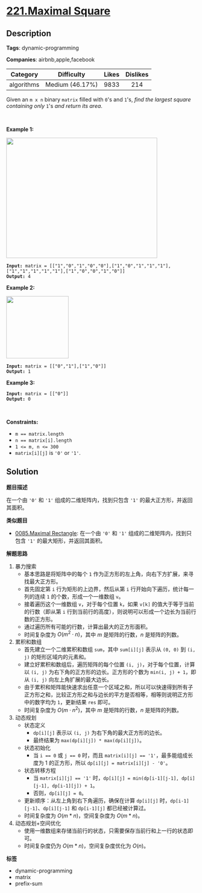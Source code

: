 # [221.Maximal Square](https://leetcode.com/problems/maximal-square/description/)

## Description

**Tags**: dynamic-programming

**Companies**: airbnb,apple,facebook

|  Category  |   Difficulty    | Likes | Dislikes |
| :--------: | :-------------: | :---: | :------: |
| algorithms | Medium (46.17%) | 9833  |   214    |

<p>Given an <code>m x n</code> binary <code>matrix</code> filled with <code>0</code>&#39;s and <code>1</code>&#39;s, <em>find the largest square containing only</em> <code>1</code>&#39;s <em>and return its area</em>.</p>
<p>&nbsp;</p>
<p><strong class="example">Example 1:</strong></p>
<img alt="" src="https://assets.leetcode.com/uploads/2020/11/26/max1grid.jpg" style="width: 400px; height: 319px;" />
<pre><code><strong>Input:</strong> matrix = [[&quot;1&quot;,&quot;0&quot;,&quot;1&quot;,&quot;0&quot;,&quot;0&quot;],[&quot;1&quot;,&quot;0&quot;,&quot;1&quot;,&quot;1&quot;,&quot;1&quot;],[&quot;1&quot;,&quot;1&quot;,&quot;1&quot;,&quot;1&quot;,&quot;1&quot;],[&quot;1&quot;,&quot;0&quot;,&quot;0&quot;,&quot;1&quot;,&quot;0&quot;]]
<strong>Output:</strong> 4</code></pre>
<p><strong class="example">Example 2:</strong></p>
<img alt="" src="https://assets.leetcode.com/uploads/2020/11/26/max2grid.jpg" style="width: 165px; height: 165px;" />
<pre><code><strong>Input:</strong> matrix = [[&quot;0&quot;,&quot;1&quot;],[&quot;1&quot;,&quot;0&quot;]]
<strong>Output:</strong> 1</code></pre>
<p><strong class="example">Example 3:</strong></p>
<pre><code><strong>Input:</strong> matrix = [[&quot;0&quot;]]
<strong>Output:</strong> 0</code></pre>
<p>&nbsp;</p>
<p><strong>Constraints:</strong></p>
<ul>
  <li><code>m == matrix.length</code></li>
  <li><code>n == matrix[i].length</code></li>
  <li><code>1 &lt;= m, n &lt;= 300</code></li>
  <li><code>matrix[i][j]</code> is <code>&#39;0&#39;</code> or <code>&#39;1&#39;</code>.</li>
</ul>

## Solution

**题目描述**

在一个由 `'0'` 和 `'1'` 组成的二维矩阵内，找到只包含 `'1'` 的最大正方形，并返回其面积。

**类似题目**

- [0085.Maximal Rectangle](0085.maximal-rectangle.md): 在一个由 `'0'` 和 `'1'` 组成的二维矩阵内，找到只包含 `'1'` 的最大矩形，并返回其面积。

**解题思路**

1. 暴力搜索
   - 基本思路是将矩阵中的每个 `1` 作为正方形的左上角，向右下方扩展，来寻找最大正方形。
   - 首先固定第 `i` 行为矩形的上边界，然后从第 `i` 行开始向下遍历，统计每一列的连续 `1` 的个数，形成一个一维数组 `v`。
   - 接着遍历这个一维数组 `v`，对于每个位置 `k`，如果 `v[k]` 的值大于等于当前的行数（即从第 `i` 行到当前行的高度），则说明可以形成一个边长为当前行数的正方形。
   - 通过遍历所有可能的行数，计算出最大的正方形面积。
   - 时间复杂度为 $O(m^2 \cdot n)$，其中 $m$ 是矩阵的行数，$n$ 是矩阵的列数。
2. 累积和数组
   - 首先建立一个二维累积和数组 `sum`，其中 `sum[i][j]` 表示从 `(0, 0)` 到 `(i, j)` 的矩形区域内的元素和。
   - 建立好累积和数组后，遍历矩阵的每个位置 `(i, j)`，对于每个位置，计算以 `(i, j)` 为右下角的正方形的边长。正方形的个数为 `min(i, j) + 1`，即从 `(i, j)` 向左上角扩展的最大边长。
   - 由于累积和矩阵能快速求出任意一个区域之和，所以可以快速得到所有子正方形之和，比较正方形之和与边长的平方是否相等，相等则说明正方形中的数字均为 `1`，更新结果 `res` 即可。
   - 时间复杂度为 $O(m \cdot n^2)$，其中 $m$ 是矩阵的行数，$n$ 是矩阵的列数。
3. 动态规划
   - 状态定义
     - `dp[i][j]` 表示以 `(i, j)` 为右下角的最大正方形的边长。
     - 最终结果为 `max(dp[i][j]) * max(dp[i][j])`。
   - 状态初始化
     - 当 `i == 0` 或 `j == 0` 时，而且 `matrix[i][j] == '1'`，最多能组成长度为 1 的正方形，所以 `dp[i][j] = matrix[i][j] - '0'`。
   - 状态转移方程
     - 当 `matrix[i][j] == '1'` 时，`dp[i][j] = min(dp[i-1][j-1], dp[i][j-1], dp[i-1][j]) + 1`。
     - 否则，`dp[i][j] = 0`。
   - 更新顺序：从左上角到右下角遍历，确保在计算 `dp[i][j]` 时，`dp[i-1][j-1]`、`dp[i][j-1]` 和 `dp[i-1][j]` 都已经被计算过。
   - 时间复杂度为 $O(m * n)$，空间复杂度为 $O(m * n)$。
4. 动态规划+空间优化
   - 使用一维数组来存储当前行的状态，只需要保存当前行和上一行的状态即可。
   - 时间复杂度仍为 $O(m * n)$，空间复杂度优化为 $O(n)$。

**标签**

- dynamic-programming
- matrix
- prefix-sum
